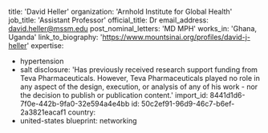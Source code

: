 title: 'David Heller'
organization: 'Arnhold Institute for Global Health'
job_title: 'Assistant Professor'
official_title: Dr
email_address: david.heller@mssm.edu
post_nominal_letters: 'MD MPH'
works_in: 'Ghana, Uganda'
link_to_biography: 'https://www.mountsinai.org/profiles/david-j-heller'
expertise:
  - hypertension
  - salt
disclosure: 'Has previously received research support funding from Teva Pharmaceuticals. However, Teva Pharmaceuticals played no role in any aspect of the design, execution, or analysis of any of his work - nor the decision to publish or publication content.'
import_id: 8441d1d6-7f0e-442b-9fa0-32e594a4e4bb
id: 50c2ef91-96d9-46c7-b6ef-2a3821eacaf1
country:
  - united-states
blueprint: networking
